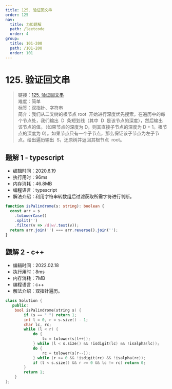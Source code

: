 ```yaml
---
title: 125. 验证回文串
order: 125
nav:
  title: 力扣题解
  path: /leetcode
  order: 4
group:
  title: 101-200
  path: /101-200
  order: 101
---
```


# 125. 验证回文串

> 链接：[125. 验证回文串](https://leetcode-cn.com/problems/valid-palindrome/)  
> 难度：简单  
> 标签：双指针、字符串  
> 简介：我们从二叉树的根节点 root  开始进行深度优先搜索。在遍历中的每个节点处，我们输出  D  条短划线（其中  D  是该节点的深度），然后输出该节点的值。（如果节点的深度为 D，则其直接子节点的深度为 D + 1。根节点的深度为 0）。如果节点只有一个子节点，那么保证该子节点为左子节点。给出遍历输出  S，还原树并返回其根节点  root。

## 题解 1 - typescript

- 编辑时间：2020.6.19
- 执行用时：96ms
- 内存消耗：46.8MB
- 编程语言：typescript
- 解法介绍：利用字符串转数组后过滤获取所需字符进行判断。

```typescript
function isPalindrome(s: string): boolean {
  const arr = s
    .toLowerCase()
    .split('')
    .filter(v => /d|w/.test(v));
  return arr.join('') === arr.reverse().join('');
}
```

## 题解 2 - c++

- 编辑时间：2022.02.18
- 执行用时：8ms
- 内存消耗：7MB
- 编程语言：c++
- 解法介绍：双指针遍历。

```cpp
class Solution {
   public:
    bool isPalindrome(string s) {
        if (s == " ") return 1;
        int l = 0, r = s.size() - 1;
        char lc, rc;
        while (l < r) {
            do {
                lc = tolower(s[l++]);
            } while (l < s.size() && !isdigit(lc) && !isalpha(lc));
            do {
                rc = tolower(s[r--]);
            } while (r >= 0 && !isdigit(rc) && !isalpha(rc));
            if (l < s.size() && r >= 0 && lc != rc) return 0;
        }
        return 1;
    }
};
```
